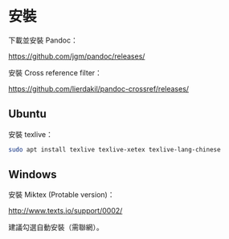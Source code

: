 # 安裝

下載並安裝 Pandoc：

<https://github.com/jgm/pandoc/releases/>

安裝 Cross reference filter：

<https://github.com/lierdakil/pandoc-crossref/releases/>

## Ubuntu

安裝 texlive：

```bash
sudo apt install texlive texlive-xetex texlive-lang-chinese
```

## Windows

安裝 Miktex (Protable version)：

<http://www.texts.io/support/0002/>

建議勾選自動安裝（需聯網）。
